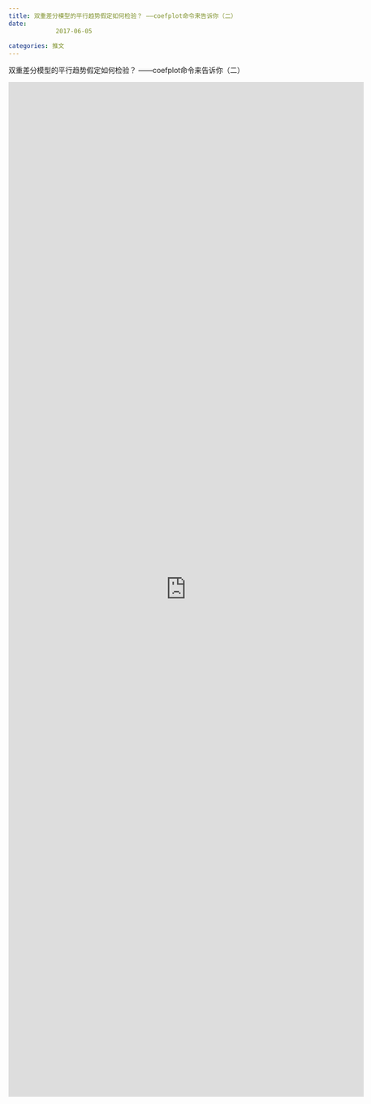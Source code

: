 ```yaml
---
title: 双重差分模型的平行趋势假定如何检验？ ——coefplot命令来告诉你（二）
date: 
             2017-06-05
            
categories: 推文
---
```

双重差分模型的平行趋势假定如何检验？ ——coefplot命令来告诉你（二）<!--more-->
<iframe src="http://202.114.234.173:8669/appbbs/Stata_Article/@双重差分模型的平行趋势假定如何检验？ ——coefplot命令来告诉你（二）.htm" width="700px" height="2000px" scrolling="auto" frameborder=0 ></iframe>